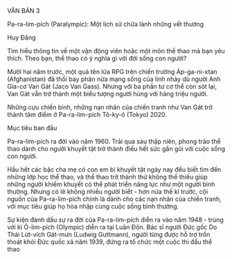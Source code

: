 VĂN BẢN 3

Pa-ra-lim-pích (Paralympic):
Một lịch sử chữa lành những vết thương

Huy Đăng

Tìm hiểu thông tin về một vận động viên hoặc một môn thể thao mà bạn yêu thích. Theo bạn, thể thao có ý nghĩa gì với đời sống con người?

Mười hai năm trước, một quả tên lửa RPG trên chiến trường Áp-ga-ni-xtan (Afghanistan) đã thổi bay phân nửa mạng sống của lính nhảy dù người Anh Gia-cơ Van Gát (Jaco Van Gass). Nhưng với ba phần tư cơ thể còn sót lại, Van Gát vẫn trở thành một biểu tượng người hùng với hàng triệu người.

Những cựu chiến binh, những nạn nhân của chiến tranh như Van Gát trở thành tâm điểm ở Pa-ra-lim-pích Tô-ky-ô (Tokyo) 2020.

Mục tiêu ban đầu

Pa-ra-lim-pích ra đời vào năm 1960. Trải qua sáu thập niên, phong trào thể thao dành cho người khuyết tật trở thành điều hết sức gắn gũi với cuộc sống con người.

Hầu hết các bậc cha mẹ có con em bị khuyết tật ngày nay đều biết tìm đến những lớp học thể thao, và thể thao trở thành thứ không thể thiếu giúp những người khiếm khuyết có thể phát triển năng lực như một người bình thường. Nhưng có lẽ không nhiều người biết - hơn nửa thế kỉ trước, cội nguồn của Pa-ra-lim-pích chính là dành cho các nạn nhân của chiến tranh, với mục tiêu giúp họ hòa nhập cùng cuộc sống bình thường.

Sự kiện đánh dấu sự ra đời của Pa-ra-lim-pích diễn ra vào năm 1948 - trùng với kì Ô-lim-pích (Olympic) diễn ra tại Luân Đôn. Bác sĩ người Đức gốc Do Thái Lút-vích Gát-mưn (Ludwig Guttmann), người từng được hỗ trợ trốn thoát khỏi Đức quốc xã năm 1939, đứng ra tổ chức một cuộc thi đấu thể thao